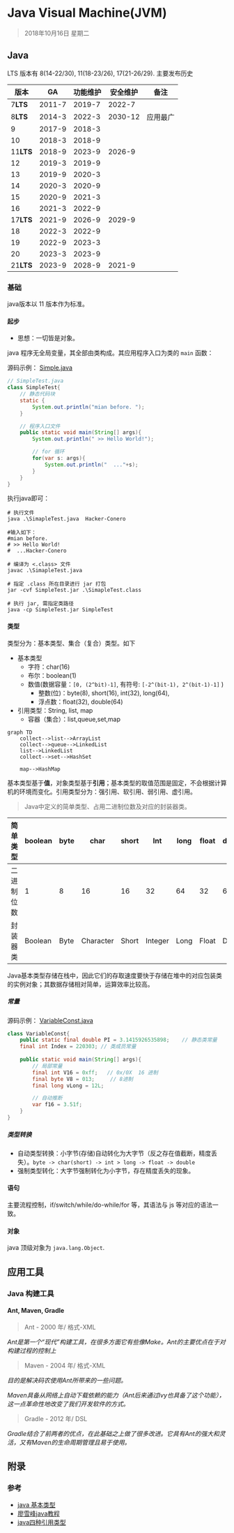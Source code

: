 # Java Visual  Machine(JVM)

> 2018年10月16日 星期二

## Java

LTS 版本有 8(14-22/30), 11(18-23/26), 17(21-26/29). 主要发布历史

| 版本      | GA     | 功能维护 | 安全维护 | 备注     |
| --------- | ------ | -------- | -------- | -------- |
| 7**LTS**  | 2011-7 | 2019-7   | 2022-7   |          |
| 8**LTS**  | 2014-3 | 2022-3   | 2030-12  | 应用最广 |
| 9         | 2017-9 | 2018-3   |          |          |
| 10        | 2018-3 | 2018-9   |          |          |
| 11**LTS** | 2018-9 | 2023-9   | 2026-9   |          |
| 12        | 2019-3 | 2019-9   |          |          |
| 13        | 2019-9 | 2020-3   |          |          |
| 14        | 2020-3 | 2020-9   |          |          |
| 15        | 2020-9 | 2021-3   |          |          |
| 16        | 2021-3 | 2022-9   |          |          |
| 17**LTS** | 2021-9 | 2026-9   | 2029-9   |          |
| 18        | 2022-3 | 2022-9   |          |          |
| 19        | 2022-9 | 2023-3   |          |          |
| 20        | 2023-3 | 2023-9   |          |          |
| 21**LTS** | 2023-9 | 2028-9   | 2021-9   |          |





### 基础

java版本以 11 版本作为标准。



#### 起步

- 思想：一切皆是对象。



java 程序无全局变量，其全部由类构成。其应用程序入口为类的 `main` 函数：

源码示例： [Simple.java](https://gitee.com/conero/lang/blob/hi-lang/hi-java/learning/Simple.java)

```java
// SimpleTest.java
class SimpleTest{
    // 静态代码块
    static {
        System.out.println("mian before. ");
    }

    // 程序入口文件
    public static void main(String[] args){
        System.out.println(" >> Hello World!");

        // for 循环
        for(var s: args){
            System.out.println("  ..."+s);
        }
    }
}
```

执行java即可：

```shell
# 执行文件
java .\SimapleTest.java  Hacker-Conero

#输入如下：
#mian before.
# >> Hello World!
#  ...Hacker-Conero

# 编译为 <.class> 文件
javac .\SimapleTest.java

# 指定 .class 所在目录进行 jar 打包
jar -cvf SimpleTest.jar .\SimapleTest.class

# 执行 jar, 需指定类路径
java -cp SimpleTest.jar SimpleTest
```



#### 类型

类型分为：基本类型、集合（复合）类型。如下

- 基本类型
  - 字符：char(16)
  - 布尔：boolean(1)
  - 数值(数据容量：`[0, (2^bit)-1]`, 有符号: `[-2^(bit-1), 2^(bit-1)-1]` )
    - 整数(位)：byte(8), short(16), int(32), long(64),
    - 浮点数：float(32), double(64)
- 引用类型：String, list, map
  - 容器（集合）：list,queue,set,map




```mermaid
graph TD
	collect-->list-->ArrayList
	collect-->queue-->LinkedList
	list-->LinkedList
	collect-->set-->HashSet
	
	map-->HashMap
```





基本类型基于**值**，对象类型基于**引用**；基本类型的取值范围是固定，不会根据计算机的环境而变化。引用类型分为：强引用、软引用、弱引用、虚引用。





> Java中定义的简单类型、占用二进制位数及对应的封装器类。

| 简单类型   | boolean | byte | char      | short | Int     | long | float | double | void |
| ---------- | ------- | ---- | --------- | ----- | ------- | ---- | ----- | ------ | ---- |
| 二进制位数 | 1       | 8    | 16        | 16    | 32      | 64   | 32    | 64     | --   |
| 封装器类   | Boolean | Byte | Character | Short | Integer | Long | Float | Double | Void |



Java基本类型存储在栈中，因此它们的存取速度要快于存储在堆中的对应包装类的实例对象；其数据存储相对简单，运算效率比较高。



##### 常量

源码示例： [VariableConst.java](https://gitee.com/conero/lang/blob/hi-lang/hi-java/learning/VariableConst.java)

```java
class VariableConst{
    public static final double PI = 3.1415926535898;	// 静态类常量
    final int Index = 220303; // 类成员常量
    
    public static void main(String[] args){
        // 局部常量
        final int V16 = 0xff;   // 0x/0X  16 进制
        final byte V8 = 013;     // 8进制
        final long vLong = 12L;

        // 自动推断
        var f16 = 3.51f;
    }
}
```



##### 类型转换

- 自动类型转换：小字节(存储)自动转化为大字节（反之存在值截断，精度丢失）。`byte -> char(short) -> int > long -> float -> double`
- 强制类型转化：大字节强制转化为小字节，存在精度丢失的现象。





#### 语句

主要流程控制，if/switch/while/do-while/for 等，其语法与 js 等对应的语法一致。





#### 对象

java 顶级对象为 `java.lang.Object`.





## 应用工具

### Java 构建工具

#### Ant, Maven, Gradle

> Ant - 2000 年/ 格式-XML

*Ant是第一个“现代”构建工具，在很多方面它有些像Make。Ant的主要优点在于对构建过程的控制上*



> Maven - 2004 年/  格式-XML

*目的是解决码农使用Ant所带来的一些问题。*

*Maven具备从网络上自动下载依赖的能力（Ant后来通过Ivy也具备了这个功能），这一点革命性地改变了我们开发软件的方式。*



> Gradle - 2012 年/ DSL

*Gradle结合了前两者的优点，在此基础之上做了很多改进。它具有Ant的强大和灵活，又有Maven的生命周期管理且易于使用。*





## 附录

### 参考

- [java 基本类型](https://www.cnblogs.com/doit8791/archive/2012/05/25/2517448.html)
- [廖雪峰java教程](https://www.liaoxuefeng.com/wiki/1252599548343744)
- [java四种引用类型](https://www.cnblogs.com/liyutian/p/9690974.html)
